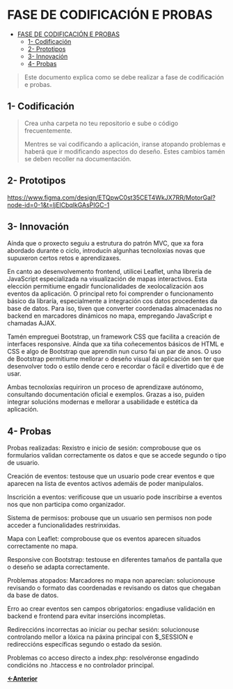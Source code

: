 # FASE DE CODIFICACIÓN E PROBAS

- [FASE DE CODIFICACIÓN E PROBAS](#fase-de-codificación-e-probas)
  - [1- Codificación](#1--codificación)
  - [2- Prototipos](#2--prototipos)
  - [3- Innovación](#3--innovación)
  - [4- Probas](#4--probas)

> Este documento explica como se debe realizar a fase de codificación e probas.

## 1- Codificación

> Crea unha carpeta no teu repositorio e sube o código frecuentemente.
>
> Mentres se vai codificando a aplicación, iranse atopando problemas e haberá que ir modificando aspectos do deseño. Estes cambios tamén se deben recoller na documentación.

## 2- Prototipos

https://www.figma.com/design/ETQpwC0st35CET4WkJX7RR/MotorGal?node-id=0-1&t=ljElCbqlkGAsPIGC-1

## 3- Innovación

Aínda que o proxecto seguiu a estrutura do patrón MVC, que xa fora abordado durante o ciclo, introducín algunhas tecnoloxías novas que supuxeron certos retos e aprendizaxes.

En canto ao desenvolvemento frontend, utilicei Leaflet, unha librería de JavaScript especializada na visualización de mapas interactivos. Esta elección permitiume engadir funcionalidades de xeolocalización aos eventos da aplicación. O principal reto foi comprender o funcionamento básico da libraría, especialmente a integración cos datos procedentes da base de datos. Para iso, tiven que converter coordenadas almacenadas no backend en marcadores dinámicos no mapa, empregando JavaScript e chamadas AJAX.

Tamén empreguei Bootstrap, un framework CSS que facilita a creación de interfaces responsive. Aínda que xa tiña coñecementos básicos de HTML e CSS e algo de Bootstrap que aprendín nun curso fai un par de anos. O uso de Bootstrap permitiume mellorar o deseño visual da aplicación sen ter que desenvolver todo o estilo dende cero e recordar o fácil e divertido que é de usar.

Ambas tecnoloxías requiriron un proceso de aprendizaxe autónomo, consultando documentación oficial e exemplos. Grazas a iso, puiden integrar solucións modernas e mellorar a usabilidade e estética da aplicación.

## 4- Probas

Probas realizadas:
Rexistro e inicio de sesión: comprobouse que os formularios validan correctamente os datos e que se accede segundo o tipo de usuario.

Creación de eventos: testouse que un usuario pode crear eventos e que aparecen na lista de eventos activos ademáis de poder manipulalos.

Inscrición a eventos: verificouse que un usuario pode inscribirse a eventos nos que non participa como organizador.

Sistema de permisos: probouse que un usuario sen permisos non pode acceder a funcionalidades restrinxidas.

Mapa con Leaflet: comprobouse que os eventos aparecen situados correctamente no mapa.

Responsive con Bootstrap: testouse en diferentes tamaños de pantalla que o deseño se adapta correctamente.

Problemas atopados:
Marcadores no mapa non aparecían: solucionouse revisando o formato das coordenadas e revisando os datos que chegaban da base de datos.

Erro ao crear eventos sen campos obrigatorios: engadiuse validación en backend e frontend para evitar insercións incompletas.

Redireccións incorrectas ao iniciar ou pechar sesión: solucionouse controlando mellor a lóxica na páxina principal con $_SESSION e redireccións específicas segundo o estado da sesión.

Problemas co acceso directo a index.php: resolvéronse engadindo condicións no .htaccess e no controlador principal.

[**<-Anterior**](../../README.md)
